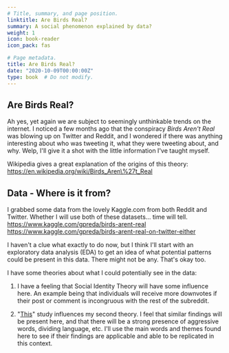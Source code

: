 ```yaml
---
# Title, summary, and page position.
linktitle: Are Birds Real?
summary: A social phenomenon explained by data?
weight: 1
icon: book-reader
icon_pack: fas

# Page metadata.
title: Are Birds Real?
date: "2020-10-09T00:00:00Z"
type: book  # Do not modify.
---
```


## Are Birds Real?

Ah yes, yet again we are subject to seemingly unthinkable trends on the internet. I noticed a few months ago that the conspiracy *Birds Aren't Real* was blowing up on Twitter and Reddit, and I wondered if there was anything interesting about who was tweeting it, what they were tweeting about, and why. Welp, I'll give it a shot with the little information I've taught myself.

Wikipedia gives a great explanation of the origins of this theory: https://en.wikipedia.org/wiki/Birds_Aren\%27t_Real

## Data - Where is it from?

I grabbed some data from the lovely Kaggle.com from both Reddit and Twitter. Whether I will use both of these datasets... time will tell.
https://www.kaggle.com/gpreda/birds-arent-real
https://www.kaggle.com/gpreda/birds-arent-real-on-twitter-either

I haven't a clue what exactly to do now, but I think I'll start with an exploratory data analysis (EDA) to get an idea of what potential patterns could be present in this data. There might not be any. That's okay too.

I have some theories about what I could potentially see in the data:

1) I have a feeling that Social Identity Theory will have some influence here. An example being that individuals will receive more downvotes if their post or comment is incongruous with the rest of the subreddit. 

2) "[This](https://journals.sagepub.com/doi/full/10.1177/1368430220987596)" study influences my second theory. I feel that similar findings will be present here, and that there will be a strong presence of aggressive words, dividing language, etc. I'll use the main words and themes found here to see if their findings are applicable and able to be replicated in this context. 

[comment]: <> (try to find the reason why people are coming together with this, potentially investigate whether there are people who are trying to disagree? social identity theory?) 
